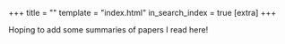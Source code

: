 +++
title = ""
template = "index.html"
in_search_index = true
[extra]
+++


Hoping to add some summaries of papers I read here!